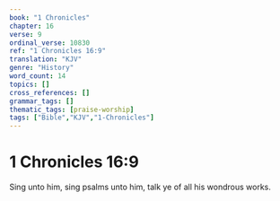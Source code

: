 ```yaml
---
book: "1 Chronicles"
chapter: 16
verse: 9
ordinal_verse: 10830
ref: "1 Chronicles 16:9"
translation: "KJV"
genre: "History"
word_count: 14
topics: []
cross_references: []
grammar_tags: []
thematic_tags: [praise-worship]
tags: ["Bible","KJV","1-Chronicles"]
---
```


# 1 Chronicles 16:9

Sing unto him, sing psalms unto him, talk ye of all his wondrous works.
